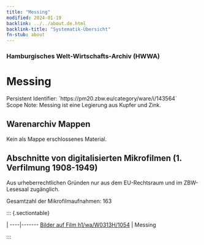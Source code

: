 ```yaml
---
title: "Messing"
modified: 2024-01-19
backlink: ../../about.de.html
backlink-title: "Systematik-Übersicht"
fn-stub: about
---
```


### Hamburgisches Welt-Wirtschafts-Archiv (HWWA)

# Messing

<div class="hint">Persistent Identifier: `https://pm20.zbw.eu/category/ware/i/143564`</div>

<div class="hint">
Scope Note: Messing ist eine Legierung aus Kupfer und Zink.
</div>





## Warenarchiv Mappen





Kein als Mappe erschlossenes Material.



<a id="filmsections" />

## Abschnitte von digitalisierten Mikrofilmen (1. Verfilmung 1908-1949)

<p>Aus urheberrechtlichen Gründen nur aus dem EU-Rechtsraum und im ZBW-Lesesaal zugänglich.</p>


<p>Gesamtzahl der Mikrofilmaufnahmen: 163</p>





::: {.sectiontable}

 | 
----|-------
<a class="btn" href="https://pm20.zbw.eu/film/h1/wa/W0313H/1054" rel="nofollow">Bilder auf Film h1/wa/W0313H/1054</a> | Messing


:::
















